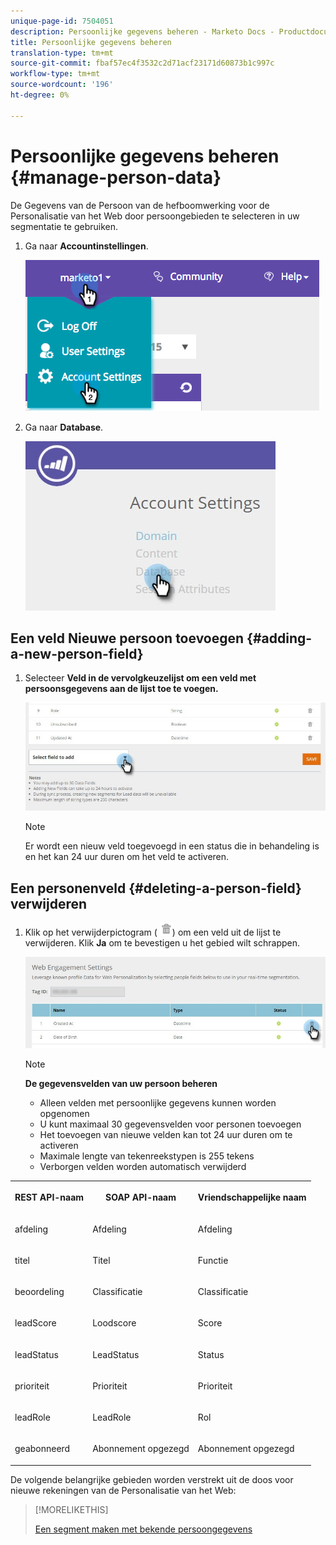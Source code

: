 ```yaml
---
unique-page-id: 7504051
description: Persoonlijke gegevens beheren - Marketo Docs - Productdocumentatie
title: Persoonlijke gegevens beheren
translation-type: tm+mt
source-git-commit: fbaf57ec4f3532c2d71acf23171d60873b1c997c
workflow-type: tm+mt
source-wordcount: '196'
ht-degree: 0%

---
```



# Persoonlijke gegevens beheren {#manage-person-data}

De Gegevens van de Persoon van de hefboomwerking voor de Personalisatie van het Web door persoongebieden te selecteren in uw segmentatie te gebruiken.

1. Ga naar **Accountinstellingen**.

   ![](assets/image2015-5-7-15-3a17-3a23.png)

1. Ga naar **Database**.

   ![](assets/account-settings-dropdown-database.jpg)

## Een veld Nieuwe persoon toevoegen {#adding-a-new-person-field}

1. Selecteer **Veld in de vervolgkeuzelijst om een veld met persoonsgegevens aan de lijst toe te voegen.**

   ![](assets/add-a-person-field-hand.jpg)

   >[!NOTE]
   >
   >Er wordt een nieuw veld toegevoegd in een status die in behandeling is en het kan 24 uur duren om het veld te activeren.

## Een personenveld {#deleting-a-person-field} verwijderen

1. Klik op het verwijderpictogram ( ![—](assets/image2015-3-24-13-3a45-3a56.png)) om een veld uit de lijst te verwijderen. Klik **Ja** om te bevestigen u het gebied wilt schrappen.

   ![](assets/web-engagement-settings-delete.jpg)

   >[!NOTE]
   >
   >**De gegevensvelden van uw persoon beheren**
   >
   >* Alleen velden met persoonlijke gegevens kunnen worden opgenomen
   >* U kunt maximaal 30 gegevensvelden voor personen toevoegen
   >* Het toevoegen van nieuwe velden kan tot 24 uur duren om te activeren
   >* Maximale lengte van tekenreekstypen is 255 tekens
   >* Verborgen velden worden automatisch verwijderd


<table> 
 <tbody> 
  <tr> 
   <th><p>REST API-naam</p></th> 
   <th><p>SOAP API-naam</p></th> 
   <th><p>Vriendschappelijke naam</p></th> 
  </tr> 
  <tr> 
   <td><p>afdeling</p></td> 
   <td><p>Afdeling</p></td> 
   <td><p>Afdeling</p></td> 
  </tr> 
  <tr> 
   <td><p>titel</p></td> 
   <td><p>Titel</p></td> 
   <td><p>Functie</p></td> 
  </tr> 
  <tr> 
   <td><p>beoordeling</p></td> 
   <td><p>Classificatie</p></td> 
   <td><p>Classificatie</p></td> 
  </tr> 
  <tr> 
   <td><p>leadScore</p></td> 
   <td><p>Loodscore</p></td> 
   <td><p>Score</p></td> 
  </tr> 
  <tr> 
   <td><p>leadStatus</p></td> 
   <td><p>LeadStatus</p></td> 
   <td><p>Status</p></td> 
  </tr> 
  <tr> 
   <td><p>prioriteit</p></td> 
   <td><p>Prioriteit</p></td> 
   <td><p>Prioriteit</p></td> 
  </tr> 
  <tr> 
   <td><p>leadRole</p></td> 
   <td><p>LeadRole</p></td> 
   <td><p>Rol</p></td> 
  </tr> 
  <tr> 
   <td><p>geabonneerd</p></td> 
   <td><p>Abonnement opgezegd</p></td> 
   <td><p>Abonnement opgezegd</p></td> 
  </tr> 
 </tbody> 
</table>

De volgende belangrijke gebieden worden verstrekt uit de doos voor nieuwe rekeningen van de Personalisatie van het Web:

>[!MORELIKETHIS]
>
>[Een segment maken met bekende persoongegevens](/help/marketo/product-docs/web-personalization/using-web-segments/create-a-segment-using-known-person-data.md)

